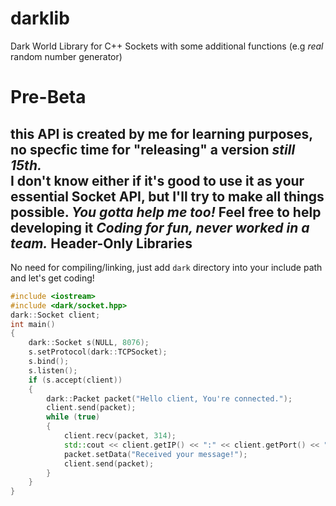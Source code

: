 # darklib
Dark World Library for C++ Sockets with some additional functions (e.g *real* random number generator)

# Pre-Beta

this API is created by me for learning purposes, no specfic time for "releasing" a version ***still 15th.***<br>
I don't know either if it's good to use it as your essential Socket API, but I'll try to make all things possible. ***You gotta help me too!***
Feel free to help developing it ***Coding for fun, never worked in a team.***
Header-Only Libraries
-
No need for compiling/linking, just add `dark` directory into your include path and let's get coding!
```cpp
#include <iostream>
#include <dark/socket.hpp>
dark::Socket client;
int main()
{
	dark::Socket s(NULL, 8076);
	s.setProtocol(dark::TCPSocket);
	s.bind();
	s.listen();
	if (s.accept(client))
	{
		dark::Packet packet("Hello client, You're connected.");
		client.send(packet);
		while (true)
		{
			client.recv(packet, 314);
			std::cout << client.getIP() << ":" << client.getPort() << " | " << packet.getData() << "\n";
			packet.setData("Received your message!");
			client.send(packet);
		}
	}
}
```
